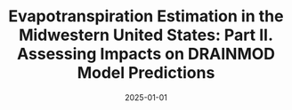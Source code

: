 ---
title: "Evapotranspiration Estimation in the Midwestern United States: Part II. Assessing Impacts on DRAINMOD Model Predictions"
collection: publications
category: preparation
permalink: /publication/2025-et-estimation-2
excerpt: ''
date: 2025-01-01
venue: 'TBD'
paperdoi: ''
paperurl: ''
citation: 'Talbot MT, Sands GR, Coulter JA, Peterson JR. Evapotranspiration Estimation in the Midwestern United States: Part II. Assessing Impacts on DRAINMOD Model Predictions.'
---